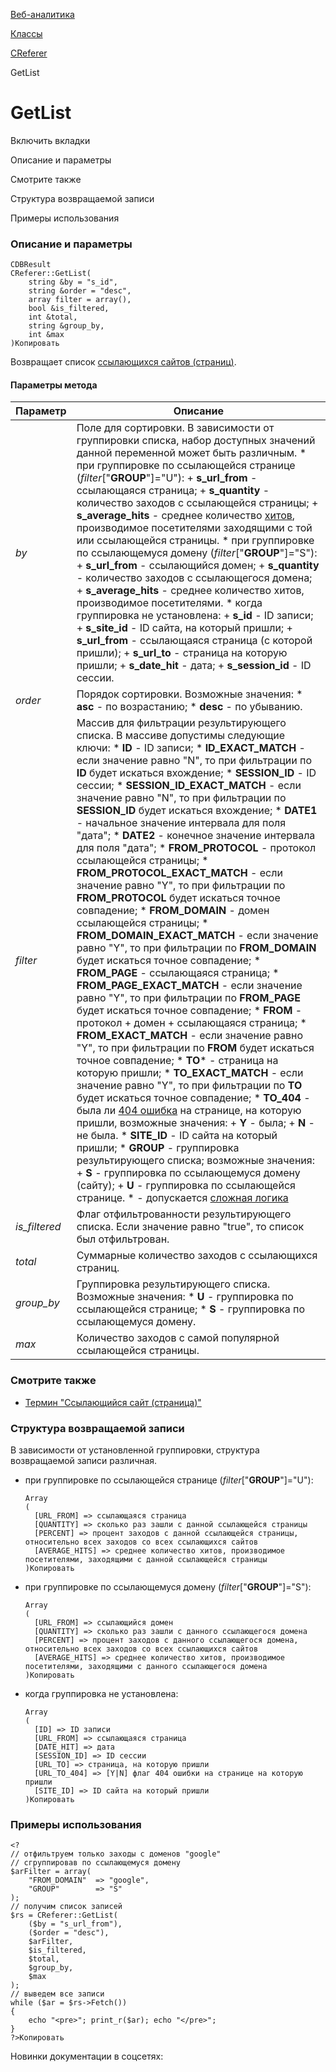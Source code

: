 [Веб-аналитика](/api_help/statistic/index.php)

[Классы](/api_help/statistic/classes/index.php)

[CReferer](/api_help/statistic/classes/creferer/index.php)

GetList

GetList
=======

Включить вкладки

Описание и параметры

Смотрите также

Структура возвращаемой записи

Примеры использования

### Описание и параметры

```
CDBResult
CReferer::GetList(
	string &by = "s_id",
	string &order = "desc",
	array filter = array(),
	bool &is_filtered,
	int &total,
	string &group_by,
	int &max
)Копировать
```

Возвращает список [ссылающихся сайтов (страниц)](/api_help/statistic/terms.php#referer).

#### Параметры метода

| Параметр | Описание |
| --- | --- |
| *by* | Поле для сортировки. В зависимости от группировки списка, набор доступных значений данной переменной может быть различным.  * при группировке по ссылающейся странице (*filter*["**GROUP**"]="U"):   + **s\_url\_from** - ссылающаяся страница;   + **s\_quantity** - количество заходов с ссылающейся страницы;   + **s\_average\_hits** - среднее количество [хитов](/api_help/statistic/terms.php#hit), производимое посетителями заходящими с той или ссылающейся страницы. * при группировке по ссылающемуся домену (*filter*["**GROUP**"]="S"):   + **s\_url\_from** - ссылающийся домен;   + **s\_quantity** - количество заходов с ссылающегося домена;   + **s\_average\_hits** - среднее количество хитов, производимое посетителями. * когда группировка не установлена:   + **s\_id** - ID записи;   + **s\_site\_id** - ID сайта, на который пришли;   + **s\_url\_from** - ссылающаяся страница (с которой пришли);   + **s\_url\_to** - страница на которую пришли;   + **s\_date\_hit** - дата;   + **s\_session\_id** - ID сессии. |
| *оrder* | Порядок сортировки. Возможные значения:  * **asc** - по возрастанию; * **desc** - по убыванию. |
| *filter* | Массив для фильтрации результирующего списка. В массиве допустимы следующие ключи:  * **ID** - ID записи; * **ID\_EXACT\_MATCH** - если значение равно "N", то при фильтрации по **ID** будет искаться вхождение; * **SESSION\_ID** - ID сессии; * **SESSION\_ID\_EXACT\_MATCH** - если значение равно "N", то при фильтрации по **SESSION\_ID** будет искаться вхождение; * **DATE1** - начальное значение интервала для поля "дата"; * **DATE2** - конечное значение интервала для поля "дата"; * **FROM\_PROTOCOL** - протокол ссылающейся страницы; * **FROM\_PROTOCOL\_EXACT\_MATCH** - если значение равно "Y", то при фильтрации по **FROM\_PROTOCOL** будет искаться точное совпадение; * **FROM\_DOMAIN** - домен ссылающейся страницы; * **FROM\_DOMAIN\_EXACT\_MATCH** - если значение равно "Y", то при фильтрации по **FROM\_DOMAIN** будет искаться точное совпадение; * **FROM\_PAGE** - ссылающаяся страница; * **FROM\_PAGE\_EXACT\_MATCH** - если значение равно "Y", то при фильтрации по **FROM\_PAGE** будет искаться точное совпадение; * **FROM** - протокол + домен + ссылающаяся страница; * **FROM\_EXACT\_MATCH** - если значение равно "Y", то при фильтрации по **FROM** будет искаться точное совпадение; * **TO**\* - страница на которую пришли; * **TO\_EXACT\_MATCH** - если значение равно "Y", то при фильтрации по **TO** будет искаться точное совпадение; * **TO\_404** - была ли [404 ошибка](/api_help/statistic/terms.php#404) на странице, на которую пришли, возможные значения:   + **Y** - была;   + **N** - не была. * **SITE\_ID** - ID сайта на который пришли; * **GROUP** - группировка результирующего списка; возможные значения:   + **S** - группировка по ссылающемуся домену (сайту);   + **U** - группировка по ссылающейся странице.  \* - допускается [сложная логика](/api_help/main/general/filter.php) |
| *is\_filtered* | Флаг отфильтрованности результирующего списка. Если значение равно "true", то список был отфильтрован. |
| *total* | Суммарные количество заходов с ссылающихся страниц. |
| *group\_by* | Группировка результирующего списка. Возможные значения:  * **U** - группировка по ссылающейся странице; * **S** - группировка по ссылающемуся домену. |
| *max* | Количество заходов с самой популярной ссылающейся страницы. |

### Смотрите также

* [Термин "Ссылающийся сайт (страница)"](/api_help/statistic/terms.php#referer)

### Структура возвращаемой записи

В зависимости от установленной группировки, структура возвращаемой записи различная.

* при группировке по ссылающейся странице (*filter*["**GROUP**"]="U"):

  ```
  Array
  (
  	[URL_FROM] => ссылающаяся страница
  	[QUANTITY] => сколько раз зашли с данной ссылающейся страницы
  	[PERCENT] => процент заходов с данной ссылающейся страницы, относительно всех заходов со всех ссылающихся сайтов
  	[AVERAGE_HITS] => среднее количество хитов, производимое посетителями, заходящими с данной ссылающейся страницы
  )Копировать
  ```
* при группировке по ссылающемуся домену (*filter*["**GROUP**"]="S"):

  ```
  Array
  (
  	[URL_FROM] => ссылающийся домен
  	[QUANTITY] => сколько раз зашли с данного ссылающегося домена
  	[PERCENT] => процент заходов с данного ссылающегося домена, относительно всех заходов со всех ссылающихся сайтов
  	[AVERAGE_HITS] => среднее количество хитов, производимое посетителями, заходящими с данного ссылающегося домена
  )Копировать
  ```
* когда группировка не установлена:

  ```
  Array
  (
  	[ID] => ID записи
  	[URL_FROM] => ссылающаяся страница
  	[DATE_HIT] => дата
  	[SESSION_ID] => ID сессии
  	[URL_TO] => страница, на которую пришли
  	[URL_TO_404] => [Y|N] флаг 404 ошибки на странице на которую пришли
  	[SITE_ID] => ID сайта на который пришли
  )Копировать
  ```

### Примеры использования

```
<?
// отфильтруем только заходы с доменов "google"
// сгруппировав по ссылающемуся домену
$arFilter = array(
	"FROM_DOMAIN"  => "google",
	"GROUP"        => "S"
);
// получим список записей
$rs = CReferer::GetList(
	($by = "s_url_from"), 
	($order = "desc"), 
	$arFilter, 
	$is_filtered,
	$total,
	$group_by,
	$max
);
// выведем все записи
while ($ar = $rs->Fetch())
{
	echo "<pre>"; print_r($ar); echo "</pre>";    
}
?>Копировать
```

Новинки документации в соцсетях: